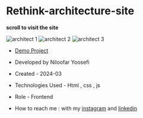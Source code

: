 # Rethink-architecture-site
**scroll to visit the site**

![architect 1](https://github.com/niloufar-yousefi/Rethink-architecture-site/assets/156951582/e2aef283-a4c2-486f-a5ec-be66b850b9f7)
![architect 2](https://github.com/niloufar-yousefi/Rethink-architecture-site/assets/156951582/ce9e9371-fe61-4c4e-9bfb-47a9b0717884)
![architect 3](https://github.com/niloufar-yousefi/Rethink-architecture-site/assets/156951582/c621a21e-2224-423f-bfea-595a320f95f2)


- [Demo Project](https://niloufar-yousefi.github.io/Rethink-architecture-site/)

- Developed by Niloofar Yoosefi

- Created - 2024-03

- Technologies Used - Html , css , js


- Role - Frontend

- How to reach me : with my [instagram](https://github.com/niloufar-yousefi) and [linkedin](https://www.linkedin.com/in/niloofar-yoosefikhorram-242742143/)
